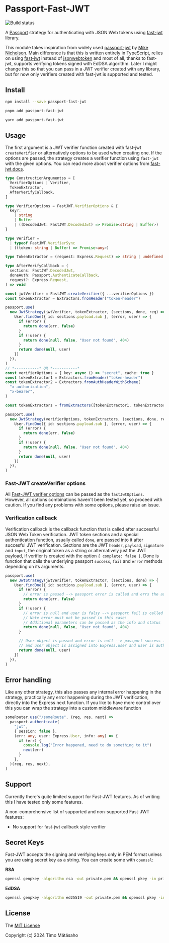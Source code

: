 # Passport-Fast-JWT

![Build status](https://github.com/timjam/passport-fast-jwt/actions/workflows/runTests.yml/badge.svg?branch=main)

A [Passport](http://passportjs.org/) strategy for authenticating with JSON Web tokens using [fast-jwt](https://www.npmjs.com/package/fast-jwt) library.

This module takes inspiration from widely used [passport-jwt](https://www.npmjs.com/package/passport-jwt) by [Mike Nicholson](https://github.com/mikenicholson). Main difference is that this is written entirely in TypeScript, relies on using [fast-jwt](https://www.npmjs.com/package/fast-jwt) instead of [jsonwebtoken](https://github.com/auth0/node-jsonwebtoken) and most of all, thanks to fast-jwt, supports verifying tokens signed with EdDSA algorithm. Later I might change this so that you can pass in a JWT verifier created with any library, but for now only verifiers created with fast-jwt is supported and tested.

## Install

```bash
npm install --save passport-fast-jwt
```

```bash
pnpm add passport-fast-jwt
```

```bash
yarn add passport-fast-jwt
```

## Usage

The first argument is a JWT verifier function created with fast-jwt `createVerifier` or alternatively options to be used when creating one. If the options are passed, the strategy creates a verifier function using `fast-jwt` with the given options. You can read more about verifier options from [fast-jwt docs](https://github.com/nearform/fast-jwt?tab=readme-ov-file#createverifier).

```typescript
type ConstructionArgumentss = [
  VerifierOptions | Verifier,
  TokenExtractor,
  AfterVerifyCallback,
]

type VerifierOptions = FastJWT.VerifierOptions & {
  key?:
    | string
    | Buffer
    | ((DecodedJwt: FastJWT.DecodedJwt) => Promise<string | Buffer>)
}

type Verifier =
  | typeof FastJWT.VerifierSync
  | ((token: string | Buffer) => Promise<any>)

type TokenExtractor = (request: Express.Request) => string | undefined | null

type AfterVerifyCallback = (
  sections: FastJWT.DecodedJwt,
  doneAuth: Passport.AuthenticateCallback,
  request?: Express.Request,
) => void
```

```typescript
const jwtVerifier = FastJWT.createVerifier({ ...verifierOptions })
const tokenExtractor = Extractors.fromHeader("token-header")

passport.use(
  new JwtStrategy(jwtVerifier, tokenExtractor, (sections, done, req) => {
    User.findOne({ id: sections.payload.sub }, (error, user) => {
      if (error) {
        return done(err, false)
      }
      if (!user) {
        return done(null, false, "User not found", 404)
      }
      return done(null, user)
    })
  }),
)
// *-----------* OR *-----------*
const verifierOptions = { key: async () => "secret", cache: true }
const tokenExtractor1 = Extractors.fromHeader("token-header")
const tokenExtractor2 = Extractors.fromAuthHeaderWithScheme(
  "x-authorization",
  "x-bearer",
)

const tokenExtractors = fromExtractors([tokenExtractor1, tokenExtractor2])

passport.use(
  new JwtStrategy(verifierOptions, tokenExtractors, (sections, done, req) => {
    User.findOne({ id: sections.payload.sub }, (error, user) => {
      if (error) {
        return done(err, false)
      }
      if (!user) {
        return done(null, false, "User not found", 404)
      }
      return done(null, user)
    })
  }),
)
```

### Fast-JWT createVerifier options

All [Fast-JWT verifier options](https://github.com/nearform/fast-jwt?tab=readme-ov-file#createverifier) can be passed as the `fastJwtOptions`. However, all options combinations haven't been tested yet, so proceed with caution. If you find any problems with some options, please raise an issue.

### Verification callback

Verification callback is the callback function that is called after successful JSON Web Token verification. JWT token sections and a special authentication function, usually called `done`, are passed into it after succesful JWT verification. Sections are the JWT `header`, `payload`, `signature` and `input`, the original token as a string or alternatively just the JWT payload, if verifier is created with the option `{ complete: false }`. Done is function that calls the underlying passport `success`, `fail` and `error` methods depending on its arguments.

```typescript
passport.use(
  new JwtStrategy(jwtVerifier, tokenExtractor, (sections, done) => {
    User.findOne({ id: sections.payload.sub }, (error, user) => {
      if (error) {
        // error is passed --> passport error is called and errs the authentication
        return done(err, false)
      }
      if (!user) {
        // error is null and user is falsy --> passport fail is called and fails the authentication.
        // Note error must not be passed in this case!
        // Additional parameters can be passed as the info and status
        return done(null, false, "User not found", 404)
      }

      // User object is passed and error is null --> passport success is called
      // and user object is assigned into Express.user and user is authenticated
      return done(null, user)
    })
  }),
)
```

## Error handling

Like any other strategy, this also passes any internal error happening in the strategy, practically any error happening during the JWT verification, directly into the Express next function. If you like to have more control over this you can wrap the strategy into a custom middleware function

```typescript
someRouter.use("/someRoute", (req, res, next) =>
  passport.authenticate(
    "jwt",
    { session: false },
    (err: any, user: Express.User, info: any) => {
      if (err) {
        console.log("Error happened, need to do something to it")
        next(err)
      }
    },
  )(req, res, next),
)
```

## Support

Currently there's quite limited support for Fast-JWT features. As of writing this I have tested only some features.

A non-comprehensive list of supported and non-supported Fast-JWT features:

- No support for fast-jwt callback style verifier

## Secret Keys

Fast-JWT accepts the signing and verifying keys only in PEM format unless you are using secret key as a string. You can create some with `openssl`:

**RSA**

```bash
openssl genpkey -algorithm rsa -out private.pem && openssl pkey -in private.pem -pubout -out public.pem
```

**EdDSA**

```bash
openssl genpkey -algorithm ed25519 -out private.pem && openssl pkey -in private.pem -pubout -out public.pem
```

## License

The [MIT License](http://opensource.org/licenses/MIT)

Copyright (c) 2024 Timo Mätäsaho
